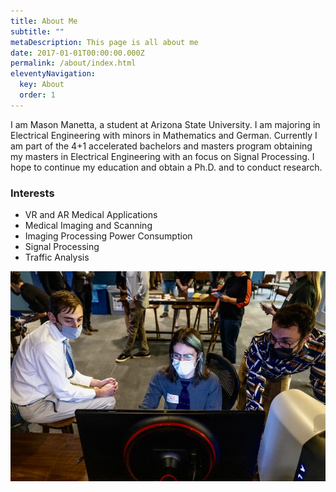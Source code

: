 ```yaml
---
title: About Me
subtitle: ""
metaDescription: This page is all about me
date: 2017-01-01T00:00:00.000Z
permalink: /about/index.html
eleventyNavigation:
  key: About
  order: 1
---
```

I am Mason Manetta, a student at Arizona State University. I am majoring in Electrical Engineering with minors in Mathematics and German. Currently I am part of the 4+1 accelerated bachelors and masters program obtaining my masters in Electrical Engineering with an focus on Signal Processing. I hope to continue my education and obtain a Ph.D. and to conduct research. 

### Interests
* VR and AR Medical Applications 
* Medical Imaging and Scanning 
* Imaging Processing Power Consumption
* Signal Processing 
* Traffic Analysis 

![Image of Development (I'm the one in the middle)](/static/img/dreamscape.jpg)
